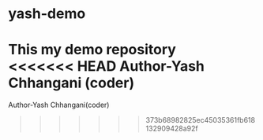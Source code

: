 # yash-demo
This my demo repository<br> 
<<<<<<< HEAD
Author-Yash Chhangani (coder)
=======
Author-Yash Chhangani(coder)
>>>>>>> 373b68982825ec45035361fb618132909428a92f
